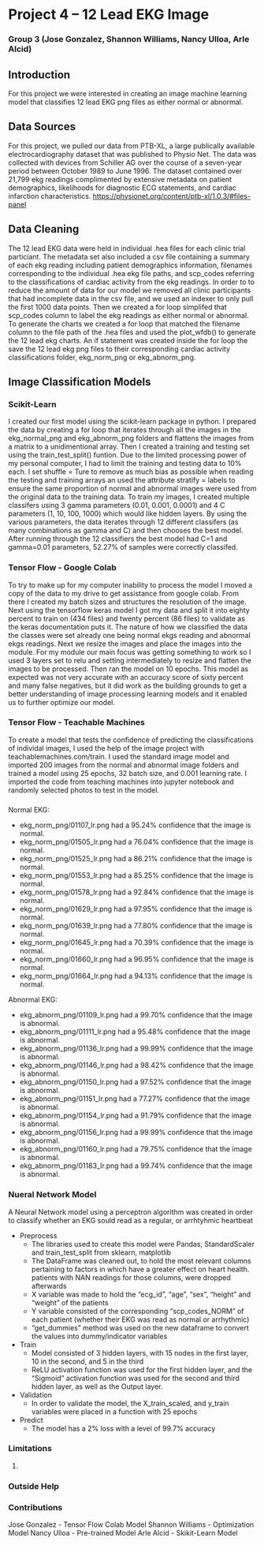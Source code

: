 # Project 4 – 12 Lead EKG Image 

### Group 3 (Jose Gonzalez, Shannon Williams, Nancy Ulloa, Arle Alcid) 

## Introduction
For this project we were interested in creating an image machine learning model that classifies 12 lead EKG png files as either normal or abnormal.

## Data Sources
For this project, we pulled our data from PTB-XL, a large publically available electrocardiography dataset that was published to Physio Net. The data was collected with devices from Schiller AG over the course of a seven-year period between October 1989 to June 1996. The dataset contained over 21,799 ekg readings complimented by extensive metadata on patient demographics, likelihoods for diagnostic ECG statements, and cardiac infarction characteristics. https://physionet.org/content/ptb-xl/1.0.3/#files-panel

## Data Cleaning
The 12 lead EKG data were held in individual .hea files for each clinic trial particiant.  The metadata set also included a csv file containing a summary of each ekg reading including patient demographics information, filenames corresponding to the individual .hea ekg file paths, and scp_codes referring to the classifications of cardiac activity from the ekg readings. In order to to reduce the amount of data for our model we removed all clinic participants that had incomplete data in the csv file, and we used an indexer to only pull the first 1000 data points. Then we created a for loop simplifed that scp_codes column to label the ekg readings as either normal or abnormal. To generate the charts we created a for loop that matched the filename column to the file path of the .hea files and used the plot_wfdb() to generate the 12 lead ekg charts. An if statement was created inside the for loop the save the 12 lead ekg png files to their corresponding cardiac activity classifications folder, ekg_norm_png or ekg_abnorm_png. 

## Image Classification Models 

### Scikit-Learn
I created our first model using the scikit-learn package in python. I prepared the data by creating a for loop that iterates through all the images in the ekg_normal_png and ekg_abnorm_png folders and flattens the images from a matrix to a unidimentional array. Then I created a training and testing set using the train_test_split() funtion. Due to the limited processing power of my personal computer, I had to limit the training and testing data to 10% each. I set shuffle = Ture to remove as much bias as possible when reading the testing and training arrays an used the attribute stratify = labels to ensure the same proportion of normal and abnormal images were used from the original data to the training data. To train my images, I created multiple classifers using 3 gamma parameters (0.01, 0.001, 0.0001) and 4 C parameters (1, 10, 100, 1000) which would like hidden layers. By using the various parameters, the data iterates through 12 different classifers (as many combinations as gamma and C) and then chooses the best model. After running through the 12 classifiers the best model had C=1 and gamma=0.01 parameters, 52.27% of samples were correctly classifed.

### Tensor Flow - Google Colab
To try to make up for my computer inability to process the model I moved a copy of the data to my drive to get assistance from google colab. From there I created my batch sizes and structures the resolution of the image. Next using the tensorflow keras model I got my data and split it into eighty percent to train on (434 files) and twenty percent (86 files) to validate as the keras documentation puts it. The nature of how we classified the data the classes were set already one being normal ekgs reading and abnormal ekgs readings. Next we resize the images and place the images into the module. For my module our main focus was getting something to work so I used 3 layers set to relu and setting intermediately to resize and flatten the images to be processed. Then ran the model on 10 epochs. This model as expected was not very accurate with an accuracy score of sixty percent and many false negatives, but it did work as the building grounds to get a better understanding of image processing learning models and it enabled us to further optimize our model.

### Tensor Flow - Teachable Machines
To create a model that tests the confidence of predicting the classifications of individal images, I used the help of the image project with teachablemachines.com/train. I used the standard image model and imported 200 images from the normal and abnormal image folders and trained a model using 25 epochs, 32 batch size, and 0.001 learning rate. I imported the code from teaching machines into jupyter notebook and randomly selected photos to test in the model.
#####
Normal EKG:
- ekg_norm_png/01107_lr.png had a 95.24% confidence that the image is normal.
- ekg_norm_png/01505_lr.png had a 76.04% confidence that the image is normal.
- ekg_norm_png/01525_lr.png had a 86.21% confidence that the image is normal.
- ekg_norm_png/01553_lr.png had a 85.25% confidence that the image is normal.
- ekg_norm_png/01578_lr.png had a 92.84% confidence that the image is normal.
- ekg_norm_png/01629_lr.png had a 97.95% confidence that the image is normal.
- ekg_norm_png/01639_lr.png had a 77.80% confidence that the image is normal.
- ekg_norm_png/01645_lr.png had a 70.39% confidence that the image is normal.
- ekg_norm_png/01660_lr.png had a 96.95% confidence that the image is normal.
- ekg_norm_png/01664_lr.png had a 94.13% confidence that the image is normal.

Abnormal EKG:
- ekg_abnorm_png/01109_lr.png had a 99.70% confidence that the image is abnormal.
- ekg_abnorm_png/01111_lr.png had a 95.48% confidence that the image is abnormal.
- ekg_abnorm_png/01136_lr.png had a 99.99% confidence that the image is abnormal.
- ekg_abnorm_png/01146_lr.png had a 98.42% confidence that the image is abnormal.
- ekg_abnorm_png/01150_lr.png had a 97.52% confidence that the image is abnormal.
- ekg_abnorm_png/01151_lr.png had a 77.27% confidence that the image is abnormal.
- ekg_abnorm_png/01154_lr.png had a 91.79% confidence that the image is abnormal.
- ekg_abnorm_png/01156_lr.png had a 99.99% confidence that the image is abnormal.
- ekg_abnorm_png/01160_lr.png had a 79.75% confidence that the image is abnormal.
- ekg_abnorm_png/01183_lr.png had a 99.74% confidence that the image is abnormal.

### Nueral Network Model
A Neural Network model using a perceptron algorithm was created in order to classify whether an EKG sould read as a regular, or arrhtyhmic heartbeat
* Preprocess
   * The libraries used to create this model were Pandas, StandardScaler and train_test_split from sklearn, matplotlib
   * The DataFrame was cleaned out, to hold the most relevant columns pertaining to factors in which have a greater effect on heart health. patients with NAN readings for those columns, were dropped afterwards
   * X variable was made to hold the “ecg_id”, “age”, “sex”, “height” and “weight” of the patients
   * Y variable consisted of the corresponding “scp_codes_NORM” of each patient (whether their EKG was read as normal or arrhythmic)
   * “get_dummies” method was used on the new dataframe to convert the values into dummy/indicator variables
* Train
   * Model consisted of 3 hidden layers, with 15 nodes in the first layer, 10 in the second, and 5 in the third
   * ReLU activation function was used for the first hidden layer, and the “Sigmoid” activation function was used for the second and third hidden layer, as well as the Output layer.
* Validation
   * In order to validate the model, the X_train_scaled, and y_train variables were placed in a function with 25 epochs
* Predict
   * The model has a 2% loss with a level of 99.7% accuracy

### 


### Limitations
1. 

### Outside Help 



### Contributions
Jose Gonzalez - Tensor Flow Colab Model
Shannon Williams - Optimization Model
Nancy Ulloa - Pre-trained Model
Arle Alcid - Skikit-Learn Model

